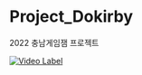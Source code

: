 # Project_Dokirby
2022 충남게임잼 프로젝트

[![Video Label](http://img.youtube.com/vi/'HJnhIwNwkPw'/0.jpg)](https://youtu.be/'HJnhIwNwkPw')
